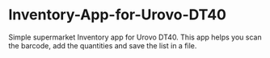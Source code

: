 # Inventory-App-for-Urovo-DT40
Simple supermarket Inventory app for Urovo DT40.
This app helps you scan the barcode, add the quantities and save the list in a file.
